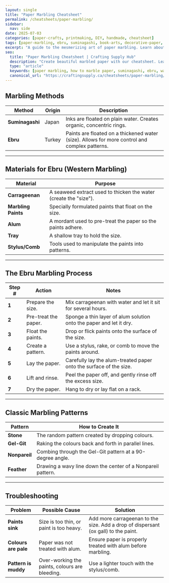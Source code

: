 ```yaml
---
layout: single
title: "Paper Marbling Cheatsheet"
permalink: /cheatsheets/paper-marbling/
sidebar:
  nav: side
date: 2025-07-03
categories: [paper-crafts, printmaking, DIY, handmade, cheatsheet]
tags: [paper-marbling, ebru, suminagashi, book-arts, decorative-paper, cheatsheet]
excerpt: "A guide to the mesmerizing art of paper marbling. Learn about the two main methods, Suminagashi and Ebru, and the tools you need to create unique, swirling patterns."
seo:
  title: "Paper Marbling Cheatsheet | Crafting Supply Hub"
  description: "Create beautiful marbled paper with our cheatsheet. Learn the techniques of Suminagashi and Ebru to make your own decorative papers."
  type: "article"
  keywords: [paper marbling, how to marble paper, suminagashi, ebru, water marbling]
  canonical_url: "https://craftingsupply.ca/cheatsheets/paper-marbling/"
---
```


## Marbling Methods

| Method        | Origin  | Description                                               |
|---------------|---------|-----------------------------------------------------------|
| **Suminagashi** | Japan   | Inks are floated on plain water. Creates organic, concentric rings. |
| **Ebru**      | Turkey  | Paints are floated on a thickened water (size). Allows for more control and complex patterns. |

---

## Materials for Ebru (Western Marbling)

| Material        | Purpose                                               |
|-----------------|-------------------------------------------------------|
| **Carrageenan** | A seaweed extract used to thicken the water (create the "size"). |
| **Marbling Paints**| Specially formulated paints that float on the size.   |
| **Alum**        | A mordant used to pre-treat the paper so the paints adhere. |
| **Tray**        | A shallow tray to hold the size.                      |
| **Stylus/Comb** | Tools used to manipulate the paints into patterns.    |

---

## The Ebru Marbling Process

| Step # | Action                                       | Notes                                                    |
|--------|----------------------------------------------|----------------------------------------------------------|
| **1**  | Prepare the size.                            | Mix carrageenan with water and let it sit for several hours. |
| **2**  | Pre-treat the paper.                         | Sponge a thin layer of alum solution onto the paper and let it dry. |
| **3**  | Float the paints.                            | Drop or flick paints onto the surface of the size.       |
| **4**  | Create a pattern.                            | Use a stylus, rake, or comb to move the paints around.   |
| **5**  | Lay the paper.                               | Carefully lay the alum-treated paper onto the surface of the size. |
| **6**  | Lift and rinse.                              | Peel the paper off, and gently rinse off the excess size. |
| **7**  | Dry the paper.                               | Hang to dry or lay flat on a rack.                       |

---

## Classic Marbling Patterns

| Pattern       | How to Create It                                      |
|---------------|-------------------------------------------------------|
| **Stone**     | The random pattern created by dropping colours.        |
| **Gel-Git**   | Raking the colours back and forth in parallel lines.   |
| **Nonpareil** | Combing through the Gel-Git pattern at a 90-degree angle. |
| **Feather**   | Drawing a wavy line down the center of a Nonpareil pattern. |

---

## Troubleshooting

| Problem               | Possible Cause                               | Solution                                                  |
|-----------------------|----------------------------------------------|-----------------------------------------------------------|
| **Paints sink**       | Size is too thin, or paint is too heavy.     | Add more carrageenan to the size. Add a drop of dispersant (ox gall) to the paint. |
| **Colours are pale**   | Paper was not treated with alum.             | Ensure paper is properly treated with alum before marbling. |
| **Pattern is muddy**  | Over-working the paints, colours are bleeding.| Use a lighter touch with the stylus/comb.                 |
